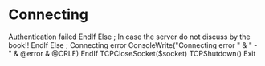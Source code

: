 # Connecting
Authentication failed          EndIf     Else         ; In case the server do not discuss by the book!!              EndIf Else     ; Connecting error     ConsoleWrite("Connecting error " &amp; " - " &amp; @error &amp; @CRLF)  EndIf  TCPCloseSocket($socket) TCPShutdown() Exit
